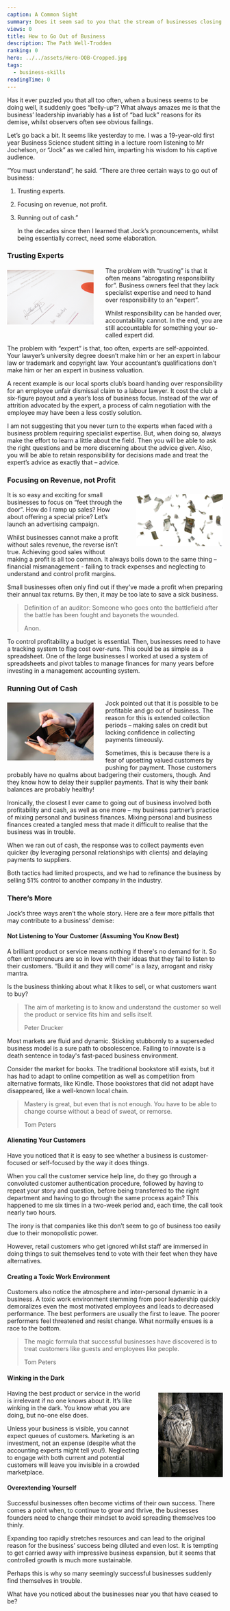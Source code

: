 ```yaml
---
caption: A Common Sight
summary: Does it seem sad to you that the stream of businesses closing their doors seems to be endless, regardless of economic conditions? Is it just widespread bad luck, or is there a pattern? Looking from the outside, the reasons seem clearer to us than it seems to be for the owners, don’t you think?
views: 0
title: How to Go Out of Business
description: The Path Well-Trodden
ranking: 0
hero: ../../assets/Hero-OOB-Cropped.jpg
tags:
  - business-skills
readingTime: 0
---
```


Has it ever puzzled you that all too often, when a business seems to be doing well, it suddenly goes “belly-up”? What always amazes me is that the business’ leadership invariably has a list of “bad luck” reasons for its demise, whilst observers often see obvious failings.

Let’s go back a bit. It seems like yesterday to me. I was a 19-year-old first year Business Science student sitting in a lecture room listening to Mr Jochelson, or “Jock” as we called him, imparting his wisdom to his captive audience.

“You must understand”, he said. “There are three certain ways to go out of business:

1. Trusting experts.
2. Focusing on revenue, not profit.
3. Running out of cash.”

   In the decades since then I learned that Jock’s pronouncements, whilst being essentially correct, need some elaboration.

### Trusting Experts

<span style="float: left;width: 40%;margin:.5em 2em 1em 0;">![Certificate](../../assets/Certificate.jpg)</span>The problem with “trusting” is that it often means “abrogating responsibility for”. Business owners feel that they lack specialist expertise and need to hand over responsibility to an “expert”.

Whilst responsibility can be handed over, accountability cannot. In the end, you are still accountable for something your so-called expert did.

The problem with “expert” is that, too often, experts are self-appointed. Your lawyer’s university degree doesn’t make him or her an expert in labour law or trademark and copyright law. Your accountant’s qualifications don’t make him or her an expert in business valuation.

A recent example is our local sports club’s board handing over responsibility for an employee unfair dismissal claim to a labour lawyer. It cost the club a six-figure payout and a year’s loss of business focus. Instead of the war of attrition advocated by the expert, a process of calm negotiation with the employee may have been a less costly solution.

I am not suggesting that you never turn to the experts when faced with a business problem requiring specialist expertise. But, when doing so, always make the effort to learn a little about the field. Then you will be able to ask the right questions and be more discerning about the advice given. Also, you will be able to retain responsibility for decisions made and treat the expert’s advice as exactly that – advice.

### Focusing on Revenue, not Profit

<span style="float: right;width: 40%;margin:.5em 0 1em 2em;">![Flying Notes](../../assets/FlyingNotes.jpg)</span>It is so easy and exciting for small businesses to focus on “feet through the door”. How do I ramp up sales? How about offering a special price? Let’s launch an advertising campaign.

Whilst businesses cannot make a profit without sales revenue, the reverse isn’t true. Achieving good sales without making a profit is all too common. It always boils down to the same thing – financial mismanagement - failing to track expenses and neglecting to understand and control profit margins.

Small businesses often only find out if they've made a profit when preparing their annual tax returns. By then, it may be too late to save a sick business.

> Definition of an auditor: Someone who goes onto the battlefield after the battle has been fought and bayonets the wounded.
>
> Anon.

To control profitability a budget is essential. Then, businesses need to have a tracking system to flag cost over-runs. This could be as simple as a spreadsheet. One of the large businesses I worked at used a system of spreadsheets and pivot tables to manage finances for many years before investing in a management accounting system.

### Running Out of Cash

<span style="float: left;width: 40%;margin:.5em 2em 1em 0;">![Empty Wallet](../../assets/EmptyWallet.jpg)</span>Jock pointed out that it is possible to be profitable and go out of business. The reason for this is extended collection periods – making sales on credit but lacking confidence in collecting payments timeously.

Sometimes, this is because there is a fear of upsetting valued customers by pushing for payment. Those customers probably have no qualms about badgering their customers, though. And they know how to delay their supplier payments. That is why their bank balances are probably healthy!

Ironically, the closest I ever came to going out of business involved both profitability and cash, as well as one more – my business partner’s practice of mixing personal and business finances. Mixing personal and business finances created a tangled mess that made it difficult to realise that the business was in trouble.

When we ran out of cash, the response was to collect payments even quicker (by leveraging personal relationships with clients) and delaying payments to suppliers.

Both tactics had limited prospects, and we had to refinance the business by selling 51% control to another company in the industry.

### There’s More

Jock’s three ways aren’t the whole story. Here are a few more pitfalls that may contribute to a business’ demise:

#### Not Listening to Your Customer (Assuming You Know Best)

A brilliant product or service means nothing if there's no demand for it. So often entrepreneurs are so in love with their ideas that they fail to listen to their customers. “Build it and they will come” is a lazy, arrogant and risky mantra.

Is the business thinking about what it likes to sell, or what customers want to buy?

> The aim of marketing is to know and understand the customer so well the product or service fits him and sells itself.
>
> Peter Drucker

Most markets are fluid and dynamic. Sticking stubbornly to a superseded business model is a sure path to obsolescence. Failing to innovate is a death sentence in today's fast-paced business environment.

Consider the market for books. The traditional bookstore still exists, but it has had to adapt to online competition as well as competition from alternative formats, like Kindle. Those bookstores that did not adapt have disappeared, like a well-known local chain.

> Mastery is great, but even that is not enough. You have to be able to change course without a bead of sweat, or remorse.
>
> Tom Peters

#### Alienating Your Customers

Have you noticed that it is easy to see whether a business is customer-focused or self-focused by the way it does things.

When you call the customer service help line, do they go through a convoluted customer authentication procedure, followed by having to repeat your story and question, before being transferred to the right department and having to go through the same process again? This happened to me six times in a two-week period and, each time, the call took nearly two hours.

The irony is that companies like this don’t seem to go of business too easily due to their monopolistic power.

However, retail customers who get ignored whilst staff are immersed in doing things to suit themselves tend to vote with their feet when they have alternatives.

#### Creating a Toxic Work Environment

Customers also notice the atmosphere and inter-personal dynamic in a business. A toxic work environment stemming from poor leadership quickly demoralizes even the most motivated employees and leads to decreased performance. The best performers are usually the first to leave. The poorer performers feel threatened and resist change. What normally ensues is a race to the bottom.

> The magic formula that successful businesses have discovered is to treat customers like guests and employees like people.
>
> Tom Peters

#### Winking in the Dark

<span style="float: right;width: 30%;margin:.5em 0 1em 2em;">![Owl Winking](../../assets/OwlDark.jpg)</span>Having the best product or service in the world is irrelevant if no one knows about it. It’s like winking in the dark. You know what you are doing, but no-one else does.

Unless your business is visible, you cannot expect queues of customers. Marketing is an investment, not an expense (despite what the accounting experts might tell you!). Neglecting to engage with both current and potential customers will leave you invisible in a crowded marketplace.

#### Overextending Yourself

Successful businesses often become victims of their own success. There comes a point when, to continue to grow and thrive, the businesses founders need to change their mindset to avoid spreading themselves too thinly.

Expanding too rapidly stretches resources and can lead to the original reason for the business’ success being diluted and even lost. It is tempting to get carried away with impressive business expansion, but it seems that controlled growth is much more sustainable.

Perhaps this is why so many seemingly successful businesses suddenly find themselves in trouble.

What have you noticed about the businesses near you that have ceased to be?
